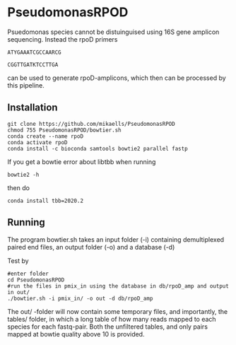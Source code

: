 # PseudomonasRPOD

Psuedomonas species cannot be distuinguised using 16S gene amplicon sequencing. Instead the rpoD primers 

    ATYGAAATCGCCAARCG	

    CGGTTGATKTCCTTGA	

can be used to generate rpoD-amplicons, which then can be processed by this pipeline.

## Installation

    git clone https://github.com/mikaells/PseudomonasRPOD
    chmod 755 PseudomonasRPOD/bowtier.sh
    conda create --name rpoD
    conda activate rpoD
    conda install -c bioconda samtools bowtie2 parallel fastp

If you get a bowtie error about libtbb when running

    bowtie2 -h

then do

    conda install tbb=2020.2


## Running

The program bowtier.sh takes an input folder (-i) containing demultiplexed paired end files, an output folder (-o) and a database (-d) 

Test by

    #enter folder
    cd PseudomonasRPOD
    #run the files in pmix_in using the database in db/rpoD_amp and output in out/
    ./bowtier.sh -i pmix_in/ -o out -d db/rpoD_amp

The out/ -folder will now contain some temporary files, and importantly, the tables/ folder, in which a long table of how many reads mapped to each species for each fastq-pair.
Both the unfiltered tables, and only pairs mapped at bowtie quality above 10 is provided.
